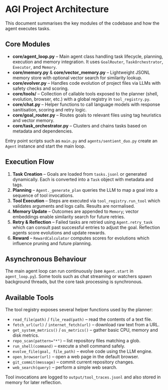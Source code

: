 # AGI Project Architecture

This document summarises the key modules of the codebase and how the agent executes tasks.

## Core Modules
- **core/agent_loop.py** – Main agent class handling task lifecycle, planning, execution and memory integration. It uses `GoalRouter`, `TaskOrchestrator`, `Executor`, and `Memory`.
- **core/memory.py** & **core/vector_memory.py** – Lightweight JSONL memory store with optional vector search for similarity lookup.
- **core/evolver.py** – Handles code evolution of project files via LLMs with safety checks and scoring.
- **core/tools/** – Collection of callable tools exposed to the planner (shell, evolution, browser, etc.) with a global registry in `tool_registry.py`.
- **core/chat.py** – Helper functions to call language models with response sanitisation, scoring and retry logic.
- **core/goal_router.py** – Routes goals to relevant files using tag heuristics and vector memory.
- **core/task_orchestrator.py** – Clusters and chains tasks based on metadata and dependencies.

Entry point scripts such as `main.py` and `agents/sentient_duo.py` create an `Agent` instance and start the main loop.

## Execution Flow
1. **Task Creation** – Goals are loaded from `tasks.jsonl` or generated dynamically. Each is converted into a `Task` object with metadata and tags.
2. **Planning** – `Agent._generate_plan` queries the LLM to map a goal into a sequence of tool invocations.
3. **Tool Execution** – Steps are executed via `tool_registry.run_tool` which validates arguments and logs calls. Results are normalised.
4. **Memory Update** – Outcomes are appended to `Memory`; vector embeddings enable similarity search for future retries.
5. **Retry & Reflection** – Failed tasks are retried using `Agent.retry_task` which can consult past successful entries to adjust the goal. Reflection agents score evolutions and update rewards.
6. **Reward** – `RewardCalculator` computes scores for evolutions which influence pruning and future planning.

## Asynchronous Behaviour
The main agent loop can run continuously (see `Agent.start` in `agent_loop.py`). Some tools such as chat streaming or watchers spawn background threads, but the core task processing is synchronous.

## Available Tools
The tool registry exposes several helper functions used by the planner:

- `read_file(path)` / `file_read(path)` – read the contents of a text file.
- `fetch_url(url)` / `internet_fetch(url)` – download raw text from a URL.
- `get_system_metrics()` / `os_metrics()` – gather basic CPU, memory and disk metrics.
- `repo_scan(pattern="*")` – list repository files matching a glob.
- `run_shell(command)` – execute a shell command safely.
- `evolve_file(goal, file_path)` – evolve code using the LLM engine.
- `open_browser(url)` – open a web page in the default browser.
- `git_commit(message)` – commit current repository changes.
- `web_search(query)` – perform a simple web search.

Tool invocations are logged to `output/tool_traces.jsonl` and also stored in memory for later reflection.
